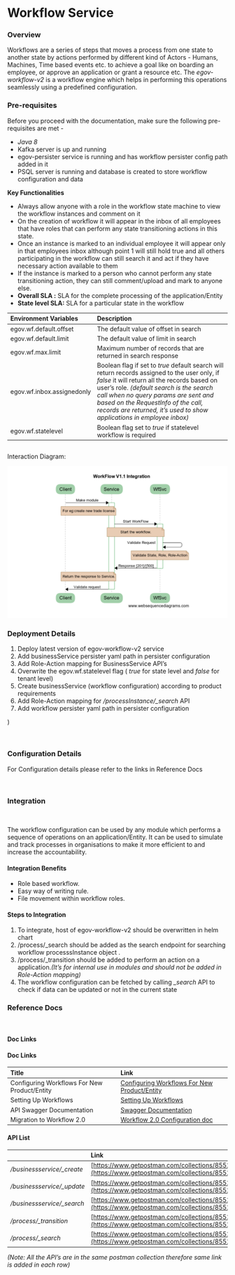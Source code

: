 # Workflow Service

### Overview <a id="Overview"></a>

 Workflows are a series of steps that moves a process from one state to another state by actions performed by different kind of Actors - Humans, Machines, Time based events etc. to achieve a goal like on boarding an employee, or approve an application or grant a resource etc. The _egov-workflow-v2_ is a workflow engine which helps in performing this operations seamlessly using a predefined configuration.‌

### Pre-requisites <a id="Pre-requisites"></a>

Before you proceed with the documentation, make sure the following pre-requisites are met -

* _Java 8_
* Kafka server is up and running
* egov-persister service is running and has workflow persister config path added in it
* PSQL server is running and database is created to store workflow configuration and data

**Key Functionalities**

* Always allow anyone with a role in the workflow state machine to view the workflow instances and comment on it
* On the creation of workflow it will appear in the inbox of all employees that have roles that can perform any state transitioning actions in this state.
* Once an instance is marked to an individual employee it will appear only in that employees inbox although point 1 will still hold true and all others participating in the workflow can still search it and act if they have necessary action available to them
* If the instance is marked to a person who cannot perform any state transitioning action, they can still comment/upload and mark to anyone else.
* **Overall SLA :** SLA for the complete processing of the application/Entity
* **State level SLA:** SLA for a particular state in the workflow



| **Environment Variables** | **Description** |
| :--- | :--- |
| egov.wf.default.offset | The default value of offset in search |
| egov.wf.default.limit | The default value of limit in search |
| egov.wf.max.limit | Maximum number of records that are returned in search response |
| egov.wf.inbox.assignedonly | Boolean flag if set to _true_ default search will return records assigned to the user only, if _false_ it will return all the records based on user’s role. _\(default search is the search call when no query params are sent and based on the RequestInfo of the call, records are returned, it’s used to show applications in employee inbox\)_ |
| egov.wf.statelevel | Boolean flag set to _true_ if statelevel workflow is required |

|  |
| :--- |


‌Interaction Diagram:

![](../../../.gitbook/assets/image%20%2861%29.png)

### Deployment Details <a id="Deployment-Details"></a>



1. Deploy latest version of egov-workflow-v2 service
2. Add businessService persister yaml path in persister configuration
3. Add Role-Action mapping for BusinessService API’s
4. Overwrite the egov.wf.statelevel flag \( _true_ for state level and _false_ for tenant level\)
5. Create businessService \(workflow configuration\) according to product requirements
6. Add Role-Action mapping for _/processInstance/\_search_ API
7.  Add workflow persister yaml path in persister configuration



\)

‌

### Configuration Details <a id="Configuration-Details"></a>

‌For Configuration details please refer to the links in Reference Docs

‌

### Integration <a id="Integration"></a>

‌

The workflow configuration can be used by any module which performs a sequence of operations on an application/Entity. It can be used to simulate and track processes in organisations to make it more efficient to and increase the accountability.

#### Integration Benefits <a id="Integration-Benefits"></a>

* Role based workflow.
* Easy way of writing rule.
* File movement within workflow roles.

#### Steps to Integration <a id="Steps-to-Integration"></a>

1. To integrate, host of egov-workflow-v2 should be overwritten in helm chart
2. /process/\_search should be added as the search endpoint for searching workflow processsInstance object .
3. /process/\_transition should be added to perform an action on a application._\(It’s for internal use in modules and should not be added in Role-Action mapping\)_
4. The workflow configuration can be fetched by calling _\_search_ API to check if data can be updated or not in the current state

### Reference Docs <a id="Reference-Docs"></a>

‌

#### Doc Links <a id="Doc-Links"></a>

#### Doc Links <a id="Doc-Links"></a>

| **Title**  | **Link** |
| :--- | :--- |
| Configuring Workflows For New Product/Entity |  [Configuring Workflows For New Product/Entity](https://digit-discuss.atlassian.net/wiki/spaces/DD/pages/644481051) |
|  Setting Up Workflows |  [Setting Up Workflows](https://digit-discuss.atlassian.net/wiki/spaces/DD/pages/644546619/Setting+Up+Workflows) |
| API Swagger Documentation | [Swagger Documentation](https://raw.githubusercontent.com/egovernments/core-services/master/docs/worfklow-2.0) |
| Migration to Workflow 2.0 | [Workflow 2.0 Configuration doc](https://digit-discuss.atlassian.net/wiki/spaces/EPE/pages/120619031/Workflow+2.0+Configuration+doc) |

####  <a id="Doc-Links"></a>

#### API List <a id="API-List"></a>

|  | **Link** |
| :--- | :--- |
|  _/businessservice/\_create_ | [https://www.getpostman.com/collections/8552e3de40c819e34190](https://www.getpostman.com/collections/8552e3de40c819e34190) |
|  _/businessservice/\_update_ |  [https://www.getpostman.com/collections/8552e3de40c819e34190](https://www.getpostman.com/collections/8552e3de40c819e34190) |
| _/businessservice/\_search_ | [https://www.getpostman.com/collections/8552e3de40c819e34190](https://www.getpostman.com/collections/8552e3de40c819e34190) |
| _/process/\_transition_ | [https://www.getpostman.com/collections/8552e3de40c819e34190](https://www.getpostman.com/collections/8552e3de40c819e34190) |
| _/process/\_search_ | [https://www.getpostman.com/collections/8552e3de40c819e34190](https://www.getpostman.com/collections/8552e3de40c819e34190) |

_\(Note: All the API’s are in the same postman collection therefore same link is added in each row\)_

#### [ ](https://app.gitbook.com/@egov-digit/s/home/~/drafts/-MGBzG9x4ulrdJQ3oqjM/configure/setting-up-digit) <a id="API-List"></a>

